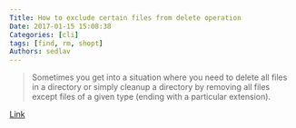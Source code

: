 ```yaml
---
Title: How to exclude certain files from delete operation
Date: 2017-01-15 15:08:38
Categories: [cli]
tags: [find, rm, shopt]
Authors: sedlav
---
```


> Sometimes you get into a situation where you need to delete all files in a directory or simply cleanup a directory by removing all files except files of a given type (ending with a particular extension).

[Link](http://www.tecmint.com/delete-all-files-in-directory-except-one-few-file-extensions/)
